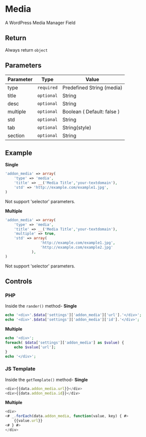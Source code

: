# Media
A WordPress Media Manager Field

## Return
Always return `object`

## Parameters
Parameter | Type | Value
--- | --- | ---
type | `required` | Predefined String (media)
title | `optional` | String
desc | `optional` | String
multiple | `optional` | Boolean ( Default: false )
std | `optional` | String
tab | `optional` | String(style)
section | `optional` | String

## Example
**Single**
```php
'addon_media' => array(
    'type' => 'media',
    'title' => __('Media Title','your-textdomain'),
    'std' => 'http://example.com/example1.jpg', 
)
```
Not support 'selector' parameters.

**Multiple**
```php
'addon_media' => array(
    'type' => 'media',
    'title' => __('Media Title','your-textdomain'),
    'multiple' => true,
    'std' => array(
                'http://example.com/example1.jpg',
                'http://example.com/example2.jpg'
            ),
)
```
Not support 'selector' parameters.


## Controls
### PHP
Inside the `rander()` method-
**Single**
```php
echo '<div>'.$data['settings']['addon_media']['url'].'</div>';
echo '<div>'.$data['settings']['addon_media']['id'].'</div>';
```
**Multiple**
```php
echo '<div>';
foreach( $data['settings']['addon_media'] as $value) {
    echo $value['url'];
}
echo '</div>';
```

### JS Template
Inside the `getTemplate()` method-
**Single**
```js
<div>{{data.addon_media.url}}</div>
<div>{{data.addon_media.id}}</div>
```
**Multiple**
```js
<div>
<# _.forEach(data.addon_media, function(value, key) { #>
    {{value.url}}
<# } #>
</div>
```
